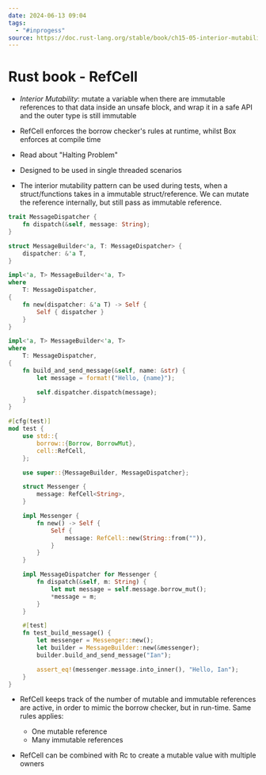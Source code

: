 ```yaml
---
date: 2024-06-13 09:04
tags:
  - "#inprogess"
source: https://doc.rust-lang.org/stable/book/ch15-05-interior-mutability.html
---
```


# Rust book - RefCell

- *Interior Mutability*: mutate a variable when there are immutable references to that data inside an unsafe block, and wrap it in a safe API and the outer type is still immutable

- RefCell enforces the borrow checker's rules at runtime, whilst Box enforces at compile time

- Read about "Halting Problem"

- Designed to be used in single threaded scenarios

- The interior mutability pattern can be used during tests, when a struct/functions takes in a immutable struct/reference. We can mutate the reference internally, but still pass as immutable reference.

```rust
trait MessageDispatcher {
    fn dispatch(&self, message: String);
}

struct MessageBuilder<'a, T: MessageDispatcher> {
    dispatcher: &'a T,
}

impl<'a, T> MessageBuilder<'a, T>
where
    T: MessageDispatcher,
{
    fn new(dispatcher: &'a T) -> Self {
        Self { dispatcher }
    }
}

impl<'a, T> MessageBuilder<'a, T>
where
    T: MessageDispatcher,
{
    fn build_and_send_message(&self, name: &str) {
        let message = format!("Hello, {name}");

        self.dispatcher.dispatch(message);
    }
}

#[cfg(test)]
mod test {
    use std::{
        borrow::{Borrow, BorrowMut},
        cell::RefCell,
    };

    use super::{MessageBuilder, MessageDispatcher};

    struct Messenger {
        message: RefCell<String>,
    }

    impl Messenger {
        fn new() -> Self {
            Self {
                message: RefCell::new(String::from("")),
            }
        }
    }

    impl MessageDispatcher for Messenger {
        fn dispatch(&self, m: String) {
            let mut message = self.message.borrow_mut();
            *message = m;
        }
    }

    #[test]
    fn test_build_message() {
        let messenger = Messenger::new();
        let builder = MessageBuilder::new(&messenger);
        builder.build_and_send_message("Ian");

        assert_eq!(messenger.message.into_inner(), "Hello, Ian");
    }
}
```
- RefCell keeps track of the number of mutable and immutable references are active, in order to mimic the borrow checker, but in run-time. Same rules applies:
	- One mutable reference
	- Many immutable references

- RefCell can be combined with Rc to create a mutable value with multiple owners